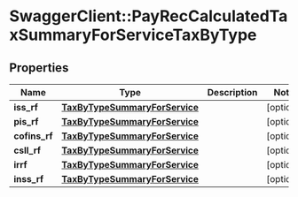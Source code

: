 # SwaggerClient::PayRecCalculatedTaxSummaryForServiceTaxByType

## Properties
Name | Type | Description | Notes
------------ | ------------- | ------------- | -------------
**iss_rf** | [**TaxByTypeSummaryForService**](TaxByTypeSummaryForService.md) |  | [optional] 
**pis_rf** | [**TaxByTypeSummaryForService**](TaxByTypeSummaryForService.md) |  | [optional] 
**cofins_rf** | [**TaxByTypeSummaryForService**](TaxByTypeSummaryForService.md) |  | [optional] 
**csll_rf** | [**TaxByTypeSummaryForService**](TaxByTypeSummaryForService.md) |  | [optional] 
**irrf** | [**TaxByTypeSummaryForService**](TaxByTypeSummaryForService.md) |  | [optional] 
**inss_rf** | [**TaxByTypeSummaryForService**](TaxByTypeSummaryForService.md) |  | [optional] 


